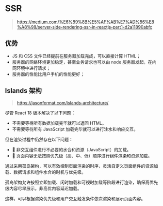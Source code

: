 # SSR

> https://medium.com/%E6%89%8B%E5%AF%AB%E7%AD%86%E8%A8%98/server-side-rendering-ssr-in-reactjs-part1-d2a11890abfc

## 优势

- JS 和 CSS 文件已经提前在服务器加载完成，可以直接计算 HTML；
- 服务器的网络环境更加稳定，甚至业务请求也可以由 node 服务器发起，在内网环境中进行请求；
- 服务器的性能比用户手机的性能更好；

## Islands 架构

> https://jasonformat.com/islands-architecture/

尽管 React 18 版本解决了以下问题：

- 不需要等待所有数据加载完毕就可以返回 HTML。
- 不需要等待所有 JavaScript 加载完毕就可以进行注水和响应交互。

但在渲染过程中仍然存在以下问题：

- 🪫 非交互组件进行不必要的水合和资源（JavaScript）的加载。
- 🪫 页面内容无法按照优先级（高、中、低）顺序进行组件渲染和资源加载。

通过采用孤岛架构，可以有效控制页面渲染的时序，灵活自定义页面组件的资源加载、数据请求和组件水合的时机与优先级。

孤岛架构允许按照立即加载、闲时加载和可视时加载等阶段进行渲染，确保高优先级内容尽早展示，非高优内容延迟加载。

这样，可以根据渲染优先级和用户交互触发条件依次渲染和展示页面内容。
